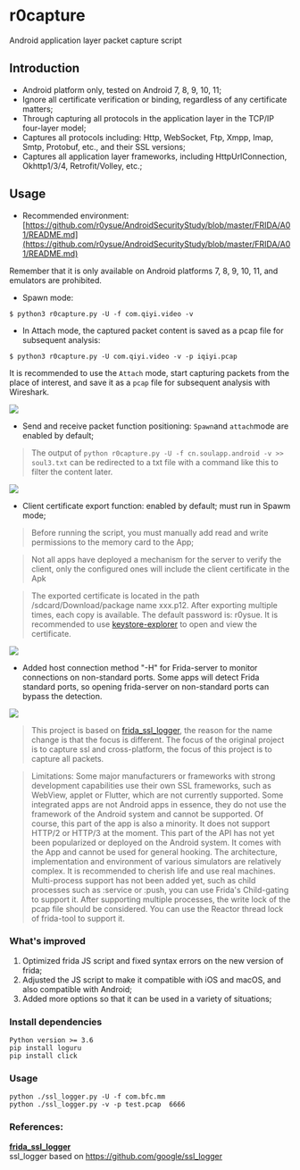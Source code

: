 # r0capture

Android application layer packet capture script

## Introduction

- Android platform only, tested on Android 7, 8, 9, 10, 11;
- Ignore all certificate verification or binding, regardless of any certificate matters;
- Through capturing all protocols in the application layer in the TCP/IP four-layer model;
- Captures all protocols including: Http, WebSocket, Ftp, Xmpp, Imap, Smtp, Protobuf, etc., and their SSL versions;
- Captures all application layer frameworks, including HttpUrlConnection, Okhttp1/3/4, Retrofit/Volley, etc.;

## Usage

- Recommended environment: [https://github.com/r0ysue/AndroidSecurityStudy/blob/master/FRIDA/A01/README.md](https://github.com/r0ysue/AndroidSecurityStudy/blob/master/FRIDA/A01/README.md)

Remember that it is only available on Android platforms 7, 8, 9, 10, 11, and emulators are prohibited.

- Spawn mode:

```
$ python3 r0capture.py -U -f com.qiyi.video -v
```

- In Attach mode, the captured packet content is saved as a pcap file for subsequent analysis:

```
$ python3 r0capture.py -U com.qiyi.video -v -p iqiyi.pcap
```

It is recommended to use the `Attach` mode, start capturing packets from the place of interest, and save it as a `pcap` file for subsequent analysis with Wireshark.

![](pic/Sample.PNG)

- Send and receive packet function positioning: `Spawn`and `attach`mode are enabled by default;

> The output of `python r0capture.py -U -f cn.soulapp.android -v >> soul3.txt` can be redirected to a txt file with a command like this to filter the content later.

![](pic/locator.png)

- Client certificate export function: enabled by default; must run in Spawm mode;

> Before running the script, you must manually add read and write permissions to the memory card to the App;

> Not all apps have deployed a mechanism for the server to verify the client, only the configured ones will include the client certificate in the Apk

> The exported certificate is located in the path /sdcard/Download/package name xxx.p12. After exporting multiple times, each copy is available. The default password is: r0ysue. It is recommended to use [keystore-explorer](http://keystore-explorer.org/) to open and view the certificate.

![](pic/clientcer.png)

- Added host connection method "-H" for Frida-server to monitor connections on non-standard ports. Some apps will detect Frida standard ports, so opening frida-server on non-standard ports can bypass the detection.

![](pic/difport.png)

> This project is based on [frida_ssl_logger](https://github.com/BigFaceCat2017/frida_ssl_logger), the reason for the name change is that the focus is different. The focus of the original project is to capture ssl and cross-platform, the focus of this project is to capture all packets.

> Limitations: Some major manufacturers or frameworks with strong development capabilities use their own SSL frameworks, such as WebView, applet or Flutter, which are not currently supported. Some integrated apps are not Android apps in essence, they do not use the framework of the Android system and cannot be supported. Of course, this part of the app is also a minority. It does not support HTTP/2 or HTTP/3 at the moment. This part of the API has not yet been popularized or deployed on the Android system. It comes with the App and cannot be used for general hooking. The architecture, implementation and environment of various simulators are relatively complex. It is recommended to cherish life and use real machines. Multi-process support has not been added yet, such as child processes such as :service or :push, you can use Frida's Child-gating to support it. After supporting multiple processes, the write lock of the pcap file should be considered. You can use the Reactor thread lock of frida-tool to support it.

### What's improved

1. Optimized frida JS script and fixed syntax errors on the new version of frida;
2. Adjusted the JS script to make it compatible with iOS and macOS, and also compatible with Android;
3. Added more options so that it can be used in a variety of situations;


### Install dependencies

```shell
Python version >= 3.6
pip install loguru
pip install click
```


### Usage

```shell
python ./ssl_logger.py -U -f com.bfc.mm
python ./ssl_logger.py -v -p test.pcap  6666
```
### References:

[**frida_ssl_logger**](https://github.com/BigFaceCat2017/frida_ssl_logger)  
ssl_logger based on https://github.com/google/ssl_logger

